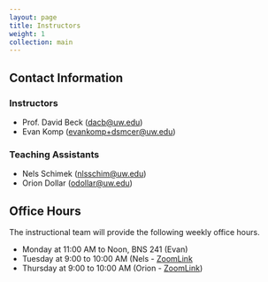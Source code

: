 ```yaml
---
layout: page
title: Instructors
weight: 1
collection: main
---
```


## Contact Information

### Instructors

- Prof. David Beck (dacb@uw.edu)
- Evan Komp (evankomp+dsmcer@uw.edu)

### Teaching Assistants

- Nels Schimek (nlsschim@uw.edu)
- Orion Dollar (odollar@uw.edu)


## Office Hours

The instructional team will provide the following weekly office hours.

* Monday at 11:00 AM to Noon, BNS 241 (Evan)
* Tuesday at 9:00 to 10:00 AM (Nels - [ZoomLink](https://washington.zoom.us/my/nelsschimek)
* Thursday at 9:00 to 10:00 AM (Orion - [ZoomLink](https://washington.zoom.us/my/oriondollar))

